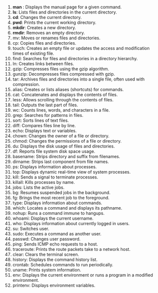 1. **man** : Displays the manual page for a given command.
2. **ls**: Lists files and directories in the current directory.
3. **cd**: Changes the current directory.
4. **pwd**: Prints the current working directory.
5. **mkdir**: Creates a new directory.
6. **rmdir**: Removes an empty directory.
7. mv: Moves or renames files and directories.
8. cp: Copies files and directories.
9. touch: Creates an empty file or updates the access and modification times of existing file.
10. find: Searches for files and directories in a directory hierarchy.
11. ln: Creates links between files.
12. gzip: Compresses files using the gzip algorithm.
13. gunzip: Decompresses files compressed with gzip.
14. tar: Archives files and directories into a single file, often used with compression.
15. alias: Creates or lists aliases (shortcuts) for commands.
16. cat: Concatenates and displays the contents of files.
17. less: Allows scrolling through the contents of files.
18. tail: Outputs the last part of files.
19. wc: Counts lines, words, and characters in a file.
20. grep: Searches for patterns in files.
21. sort: Sorts lines of text files.
22. diff: Compares files line by line.
23. echo: Displays text or variables.
24. chown: Changes the owner of a file or directory.
25. chmod: Changes the permissions of a file or directory.
26. du: Displays the disk usage of files and directories.
27. df: Reports file system disk space usage.
28. basename: Strips directory and suffix from filenames.
29. dirname: Strips last component from file names.
30. ps: Displays information about processes.
31. top: Displays dynamic real-time view of system processes.
32. kill: Sends a signal to terminate processes.
33. killall: Kills processes by name.
34. jobs: Lists the active jobs.
35. bg: Resumes suspended jobs in the background.
36. fg: Brings the most recent job to the foreground.
37. type: Displays information about commands.
38. which: Locates a command and displays its pathname.
39. nohup: Runs a command immune to hangups.
40. whoami: Displays the current username.
41. who: Displays information about currently logged in users.
42. su: Switches user.
43. sudo: Executes a command as another user.
44. passwd: Changes user password.
45. ping: Sends ICMP echo requests to a host.
46. traceroute: Prints the route packets take to a network host.
47. clear: Clears the terminal screen.
48. history: Displays the command history list.
49. crontab: Schedules commands to run periodically.
50. uname: Prints system information.
51. env: Displays the current environment or runs a program in a modified environment.
52. printenv: Displays environment variables.

